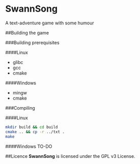 # SwannSong
A text-adventure game with some humour

##Building the game

###Building prerequisites

####Linux
* glibc
* gcc
* cmake

####Windows
* mingw
* cmake


###Compiling

####Linux
```bash
mkdir build && cd build
cmake .. && cp -r ../txt .
make
```

####Windows
TO-DO


##Licence
**SwannSong** is licensed under the GPL v3 License.
